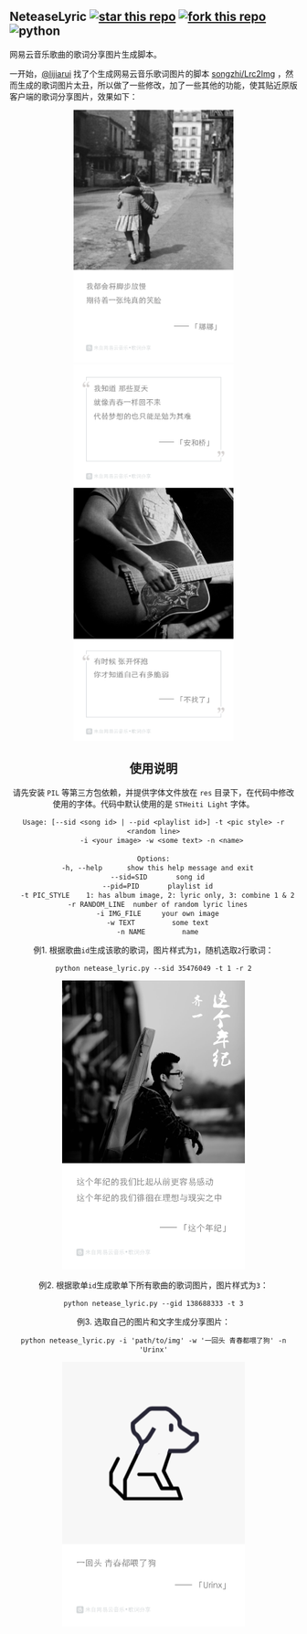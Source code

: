 NeteaseLyric [![star this repo](http://github-svg-buttons.herokuapp.com/star.svg?user=Urinx&repo=NeteaseLyric&style=flat&background=1081C1)](https://github.com/Urinx/NeteaseLyric) [![fork this repo](http://github-svg-buttons.herokuapp.com/fork.svg?user=Urinx&repo=NeteaseLyric&style=flat&background=1081C1)](https://github.com/Urinx/NeteaseLyric/fork) ![python](https://img.shields.io/badge/python-2.7%20&%203.6-ff69b4.svg)
----------------------

网易云音乐歌曲的歌词分享图片生成脚本。

一开始，[@lijiarui](https://github.com/lijiarui) 找了个生成网易云音乐歌词图片的脚本 [songzhi/Lrc2Img](https://github.com/songzhi/Lrc2Img) ，然而生成的歌词图片太丑，所以做了一些修改，加了一些其他的功能，使其贴近原版客户端的歌词分享图片，效果如下：

<div align=center>
<img src="res/lyric_0.png" width="280" height="443"/> <img src="res/lyric_1.png" width="280" height="213"/> <img src="res/lyric_2.png" width="280" height="443"/>
<div>

## 使用说明

请先安装 `PIL` 等第三方包依赖，并提供字体文件放在 `res` 目录下，在代码中修改使用的字体。代码中默认使用的是 `STHeiti Light` 字体。

```
Usage: [--sid <song id> | --pid <playlist id>] -t <pic style> -r <random line>
	-i <your image> -w <some text> -n <name>

Options:
  -h, --help      show this help message and exit
  --sid=SID       song id
  --pid=PID       playlist id
  -t PIC_STYLE    1: has album image, 2: lyric only, 3: combine 1 & 2
  -r RANDOM_LINE  number of random lyric lines
  -i IMG_FILE     your own image
  -w TEXT         some text
  -n NAME         name
```

例1. 根据歌曲`id`生成该歌的歌词，图片样式为`1`，随机选取`2`行歌词：
```
python netease_lyric.py --sid 35476049 -t 1 -r 2
```
<div align=center>
<img src='res/lyric_3.png' width='320' height='506'>
</div>


例2. 根据歌单`id`生成歌单下所有歌曲的歌词图片，图片样式为`3`：
```
python netease_lyric.py --gid 138688333 -t 3
```


例3. 选取自己的图片和文字生成分享图片：
```
python netease_lyric.py -i 'path/to/img' -w '一回头 青春都喂了狗' -n 'Urinx'
```
<div align=center>
<img src='res/lyric_4.png' width='320' height='464'>
</div>
